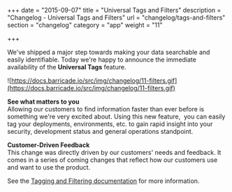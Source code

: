 +++
date = "2015-09-07"
title = "Universal Tags and Filters"
description = "Changelog - Universal Tags and Filters"
url = "changelog/tags-and-filters"
section = "changelog"
category = "app"
weight = "11"

+++

We've shipped a major step towards making your data searchable and easily identifiable. Today we're happy to announce the immediate availability of the **Universal Tags** feature.

![https://docs.barricade.io/src/img/changelog/11-filters.gif](https://docs.barricade.io/src/img/changelog/11-filters.gif)

**See what matters to you**  
Allowing our customers to find information faster than ever before is something we're very excited about. Using this new feature,  you can easily tag your deployments, environments, etc. to gain rapid insight into your security, development status and general operations standpoint.

**Customer-Driven Feedback**  
This change was directly driven by our customers' needs and feedback. It comes in a series of coming changes that reflect how our customers use and want to use the product. 

See the [Tagging and Filtering documentation](https://docs.barricade.io/using-barricade/#tagging-filtering) for more information.